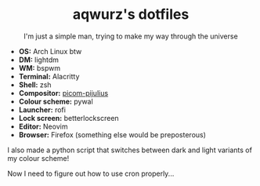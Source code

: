 <div align="center">
  <h1>aqwurz's dotfiles</h1>
  <p>I'm just a simple man, trying to make my way through the universe</p>
</div>
<ul>
  <li><b>OS:</b> Arch Linux btw</li>
  <li><b>DM:</b> lightdm</li>
  <li><b>WM:</b> bspwm</li>
  <li><b>Terminal:</b> Alacritty</li>
  <li><b>Shell:</b> zsh</li>
  <li><b>Compositor:</b> <a href="https://github.com/pijulius/picom">picom-pijulius</a></li>
  <li><b>Colour scheme:</b> pywal</li>
  <li><b>Launcher:</b> rofi</li>
  <li><b>Lock screen:</b> betterlockscreen</li>
  <li><b>Editor:</b> Neovim</li>
  <li><b>Browser:</b> Firefox (something else would be preposterous)</li>
</ul>

I also made a python script that switches between dark and light variants of my colour scheme!

Now I need to figure out how to use cron properly...
